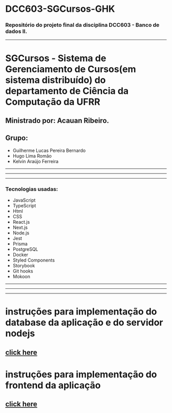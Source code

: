 # DCC603-SGCursos-GHK

### Repositório do projeto final da disciplina DCC603 - Banco de dados II.

---

# SGCursos - Sistema de Gerenciamento de Cursos(em sistema distribuído) do departamento de Ciência da Computação da UFRR

## Ministrado por: Acauan Ribeiro.

## Grupo:

-   Guilherme Lucas Pereira Bernardo
-   Hugo Lima Romão
-   Kelvin Araújo Ferreira

---

---

---

### Tecnologias usadas:

-   JavaScript
-   TypeScript
-   Html
-   CSS
-   React.js
-   Next.js
-   Node.js
-   Jest
-   Prisma
-   PostgreSQL
-   Docker
-   Styled Components
-   Storybook
-   Git hooks
-   Mokoon

---

---

---

# instruções para implementação do database da aplicação e do servidor nodejs

## [click here](./backend/README.md)

# instruções para implementação do frontend da aplicação

## [click here](./frontend/README.md)
